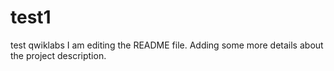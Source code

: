 # test1
test qwiklabs
I am editing the README file. Adding some more details about the project description.
